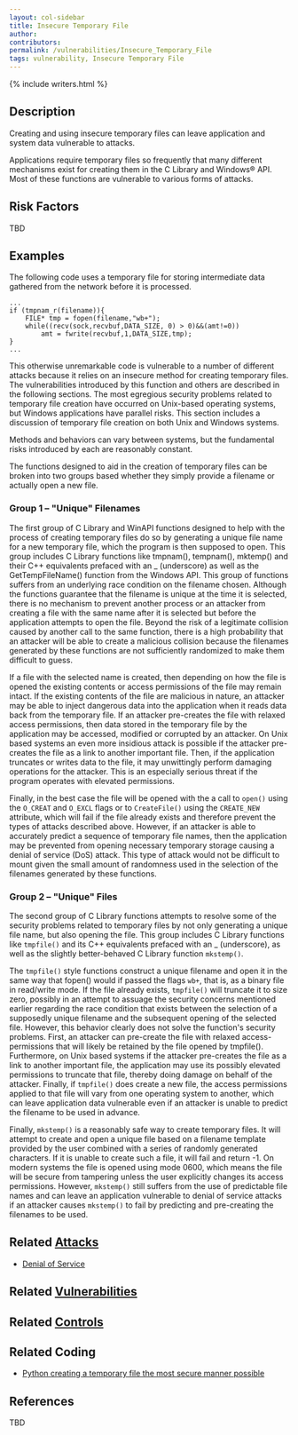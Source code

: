 ```yaml
---
layout: col-sidebar
title: Insecure Temporary File
author:
contributors:
permalink: /vulnerabilities/Insecure_Temporary_File
tags: vulnerability, Insecure Temporary File
---
```


{% include writers.html %}

## Description

Creating and using insecure temporary files can leave application and system data vulnerable to attacks.

Applications require temporary files so frequently that many different mechanisms exist for creating them in the C Library and Windows® API. Most of these functions are vulnerable to various forms of attacks.

## Risk Factors

TBD

## Examples

The following code uses a temporary file for storing intermediate data gathered from the network before it is processed.

```
...
if (tmpnam_r(filename)){
    FILE* tmp = fopen(filename,"wb+");
    while((recv(sock,recvbuf,DATA_SIZE, 0) > 0)&&(amt!=0))
        amt = fwrite(recvbuf,1,DATA_SIZE,tmp);
}
...
```

This otherwise unremarkable code is vulnerable to a number of different attacks because it relies on an insecure method for creating temporary files. The vulnerabilities introduced by this function and others are described in the following sections. The most egregious security problems related to temporary file creation have occurred on Unix-based operating systems, but Windows applications have parallel risks. This section includes a discussion of temporary file creation on both Unix and Windows systems.

Methods and behaviors can vary between systems, but the fundamental risks introduced by each are reasonably constant.

The functions designed to aid in the creation of temporary files can be broken into two groups based whether they simply provide a filename or actually open a new file.

### Group 1 – "Unique" Filenames

The first group of C Library and WinAPI functions designed to help with the process of creating temporary files do so by generating a unique file name for a new temporary file, which the program is then supposed to open. This group includes C Library functions like tmpnam(), tempnam(), mktemp() and their C++ equivalents prefaced with an \_ (underscore) as well as the GetTempFileName() function from the Windows API. This group of functions suffers from an underlying race condition on the filename chosen. Although the functions guarantee that the filename is unique at the time it is selected, there is no mechanism to prevent another process or an attacker from creating a file with the same name after it is selected but before the application attempts to open the file. Beyond the risk of a legitimate collision caused by another call to the same function, there is a high probability that an attacker will be able to create a malicious collision because the filenames generated by these functions are not sufficiently randomized to make them difficult to guess.

If a file with the selected name is created, then depending on how the file is opened the existing contents or access permissions of the file may remain intact. If the existing contents of the file are malicious in nature, an attacker may be able to inject dangerous data into the application when it reads data back from the temporary file. If an attacker pre-creates the file with relaxed access permissions, then data stored in the temporary file by the application may be accessed, modified or corrupted by an attacker. On Unix based systems an even more insidious attack is possible if the attacker pre-creates the file as a link to another important file. Then, if the application truncates or writes data to the file, it may unwittingly perform damaging operations for the attacker. This is an especially serious threat if the program operates with elevated permissions.

Finally, in the best case the file will be opened with the a call to `open()` using the `O_CREAT` and `O_EXCL` flags or to `CreateFile()` using the `CREATE_NEW` attribute, which will fail if the file already exists and therefore prevent the types of attacks described above. However, if an attacker is able to accurately predict a sequence of temporary file names, then the application may be prevented from opening necessary temporary storage causing a denial of service (DoS) attack. This type of attack would not be difficult to mount given the small amount of randomness used in the selection of the filenames generated by these functions.

### Group 2 – "Unique" Files

The second group of C Library functions attempts to resolve some of the security problems related to temporary files by not only generating a unique file name, but also opening the file. This group includes C Library functions like `tmpfile()` and its C++ equivalents prefaced with an \_ (underscore), as well as the slightly better-behaved C Library function `mkstemp()`.

The `tmpfile()` style functions construct a unique filename and open it in the same way that fopen() would if passed the flags `wb+`, that is, as a binary file in read/write mode. If the file already exists, `tmpfile()` will truncate it to size zero, possibly in an attempt to assuage the security concerns mentioned earlier regarding the race condition that exists between the selection of a supposedly unique filename and the subsequent opening of the selected file. However, this behavior clearly does not solve the function's security problems. First, an attacker can pre-create the file with relaxed access-permissions that will likely be retained by the file opened by tmpfile(). Furthermore, on Unix based systems if the attacker pre-creates the file as a link to another important file, the application may use its possibly elevated permissions to truncate that file, thereby doing damage on behalf of the attacker. Finally, if `tmpfile()` does create a new file, the access permissions applied to that file will vary from one operating system to another, which can leave application data vulnerable even if an attacker is unable to predict the filename to be used in advance.

Finally, `mkstemp()` is a reasonably safe way to create temporary files. It will attempt to create and open a unique file based on a filename template provided by the user combined with a series of randomly generated characters. If it is unable to create such a file, it will fail and return -1. On modern systems the file is opened using mode 0600, which means the file will be secure from tampering unless the user explicitly changes its access permissions. However, `mkstemp()` still suffers from the use of predictable file names and can leave an application vulnerable to denial of service attacks if an attacker causes `mkstemp()` to fail by predicting and pre-creating the filenames to be used.

## Related [Attacks](../attacks/)

- [Denial of Service](../attacks/Denial_of_Service)

## Related [Vulnerabilities](../vulnerabilities/)

## Related [Controls](../controls/)

## Related Coding

- [Python creating a temporary file the most secure manner possible](http://docs.python.org/library/tempfile.html#tempfile.mkstemp)

## References

TBD
